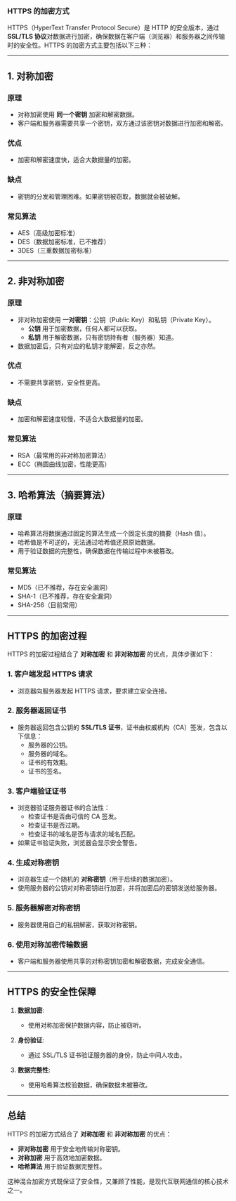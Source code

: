 ### **HTTPS 的加密方式**

HTTPS（HyperText Transfer Protocol Secure）是 HTTP 的安全版本，通过 **SSL/TLS 协议**对数据进行加密，确保数据在客户端（浏览器）和服务器之间传输时的安全性。HTTPS 的加密方式主要包括以下三种：

---

## **1. 对称加密**

### **原理**
- 对称加密使用 **同一个密钥** 加密和解密数据。
- 客户端和服务器需要共享一个密钥，双方通过该密钥对数据进行加密和解密。

### **优点**
- 加密和解密速度快，适合大数据量的加密。

### **缺点**
- 密钥的分发和管理困难。如果密钥被窃取，数据就会被破解。

### **常见算法**
- AES（高级加密标准）
- DES（数据加密标准，已不推荐）
- 3DES（三重数据加密标准）

---

## **2. 非对称加密**

### **原理**
- 非对称加密使用 **一对密钥**：公钥（Public Key）和私钥（Private Key）。
  - **公钥** 用于加密数据，任何人都可以获取。
  - **私钥** 用于解密数据，只有密钥持有者（服务器）知道。
- 数据加密后，只有对应的私钥才能解密，反之亦然。

### **优点**
- 不需要共享密钥，安全性更高。

### **缺点**
- 加密和解密速度较慢，不适合大数据量的加密。

### **常见算法**
- RSA（最常用的非对称加密算法）
- ECC（椭圆曲线加密，性能更高）

---

## **3. 哈希算法（摘要算法）**

### **原理**
- 哈希算法将数据通过固定的算法生成一个固定长度的摘要（Hash 值）。
- 哈希值是不可逆的，无法通过哈希值还原原始数据。
- 用于验证数据的完整性，确保数据在传输过程中未被篡改。

### **常见算法**
- MD5（已不推荐，存在安全漏洞）
- SHA-1（已不推荐，存在安全漏洞）
- SHA-256（目前常用）

---

## **HTTPS 的加密过程**

HTTPS 的加密过程结合了 **对称加密** 和 **非对称加密** 的优点，具体步骤如下：

### **1. 客户端发起 HTTPS 请求**
- 浏览器向服务器发起 HTTPS 请求，要求建立安全连接。

### **2. 服务器返回证书**
- 服务器返回包含公钥的 **SSL/TLS 证书**，证书由权威机构（CA）签发，包含以下信息：
  - 服务器的公钥。
  - 服务器的域名。
  - 证书的有效期。
  - 证书的签名。

### **3. 客户端验证证书**
- 浏览器验证服务器证书的合法性：
  - 检查证书是否由可信的 CA 签发。
  - 检查证书是否过期。
  - 检查证书的域名是否与请求的域名匹配。
- 如果证书验证失败，浏览器会显示安全警告。

### **4. 生成对称密钥**
- 浏览器生成一个随机的 **对称密钥**（用于后续的数据加密）。
- 使用服务器的公钥对对称密钥进行加密，并将加密后的密钥发送给服务器。

### **5. 服务器解密对称密钥**
- 服务器使用自己的私钥解密，获取对称密钥。

### **6. 使用对称加密传输数据**
- 客户端和服务器使用共享的对称密钥加密和解密数据，完成安全通信。

---

## **HTTPS 的安全性保障**

1. **数据加密**:
   - 使用对称加密保护数据内容，防止被窃听。

2. **身份验证**:
   - 通过 SSL/TLS 证书验证服务器的身份，防止中间人攻击。

3. **数据完整性**:
   - 使用哈希算法校验数据，确保数据未被篡改。

---

## **总结**

HTTPS 的加密方式结合了 **对称加密** 和 **非对称加密** 的优点：
- **非对称加密** 用于安全地传输对称密钥。
- **对称加密** 用于高效地加密数据。
- **哈希算法** 用于验证数据完整性。

这种混合加密方式既保证了安全性，又兼顾了性能，是现代互联网通信的核心技术之一。